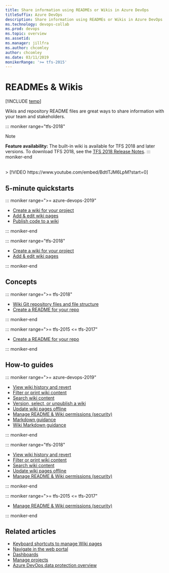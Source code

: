 ```yaml
---
title: Share information using READMEs or Wikis in Azure DevOps
titleSuffix: Azure DevOps
description: Share information using READMEs or Wikis in Azure DevOps  
ms.technology: devops-collab
ms.prod: devops
ms.topic: overview
ms.assetid:  
ms.manager: jillfra
ms.author: chcomley
author: chcomley
ms.date: 03/11/2019
monikerRange: '>= tfs-2015'
---
```


# READMEs & Wikis  

[!INCLUDE [temp](../../_shared/version-ts-tfs-2015-2016.md)]  

Wikis and repository README files are great ways to share information with your team and stakeholders.

::: moniker range="tfs-2018"
> [!NOTE]  
> **Feature availability:** The built-in wiki is available for TFS 2018 and later versions. To download TFS 2018, see the [TFS 2018 Release Notes](/visualstudio/releasenotes/tfs2018-relnotes).
::: moniker-end

<br/>
> [!VIDEO https://www.youtube.com/embed/BdtlTJM6LpM?start=0]

## 5-minute quickstarts  

::: moniker range=">= azure-devops-2019"

- [Create a wiki for your project](wiki-create-repo.md)  
- [Add & edit wiki pages](add-edit-wiki.md)  
- [Publish code to a wiki](publish-repo-to-wiki.md)  

::: moniker-end

::: moniker range="tfs-2018"

- [Create a wiki for your project](wiki-create-repo.md)  
- [Add & edit wiki pages](add-edit-wiki.md)  


::: moniker-end

## Concepts

::: moniker range=">= tfs-2018"

- [Wiki Git repository files and file structure](wiki-file-structure.md)  
- [Create a README for your repo](../../repos/git/create-a-readme.md?toc=/azure/devops/project/wiki/toc.json&bc=/azure/devops/project/wiki/breadcrumb/toc.json )

::: moniker-end

::: moniker range=">= tfs-2015 <= tfs-2017"

- [Create a README for your repo](../../repos/git/create-a-readme.md?toc=/azure/devops/project/wiki/toc.json&bc=/azure/devops/project/wiki/breadcrumb/toc.json )

::: moniker-end

## How-to guides

::: moniker range=">= azure-devops-2019"

- [View wiki history and revert](wiki-view-history.md)
- [Filter or print wiki content](filter-print-wiki.md)  
- [Search wiki content](search-wiki.md)
- [Version, select, or unpublish a wiki](wiki-select-unpublish-versions.md)  
- [Update wiki pages offline](wiki-update-offline.md)  
- [Manage README & Wiki permissions (security)](manage-readme-wiki-permissions.md)
- [Markdown guidance](markdown-guidance.md)
- [Wiki Markdown guidance](wiki-markdown-guidance.md)

::: moniker-end

::: moniker range="tfs-2018"

- [View wiki history and revert](wiki-view-history.md)
- [Filter or print wiki content](filter-print-wiki.md)  
- [Search wiki content](search-wiki.md)
- [Update wiki pages offline](wiki-update-offline.md)  
- [Manage README & Wiki permissions (security)](manage-readme-wiki-permissions.md)

::: moniker-end

::: moniker range=">= tfs-2015 <= tfs-2017"

- [Manage README & Wiki permissions (security)](manage-readme-wiki-permissions.md)

::: moniker-end

## Related articles

- [Keyboard shortcuts to manage Wiki pages](markdown-guidance.md)
- [Navigate in the web portal](..//navigation/index.md?toc=/azure/devops/project/wiki/toc.json&bc=/azure/devops/project/wiki/breadcrumb/toc.json)
- [Dashboards](../../report/dashboards/index.md)
- [Manage projects](../../organizations/projects/index.md)
- [Azure DevOps data protection overview](../../articles/team-services-security-whitepaper.md?toc=/azure/devops/project/wiki/toc.json&bc=/azure/devops/project/wiki/breadcrumb/toc.json)
